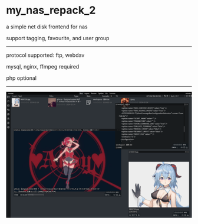 # my_nas_repack_2

a simple net disk frontend for nas

support tagging, favourite, and user group 

-- --

protocol supported: ftp, webdav

mysql, nginx, ffmpeg required

php optional

-- --

![sample](/resource/readme/img.png)